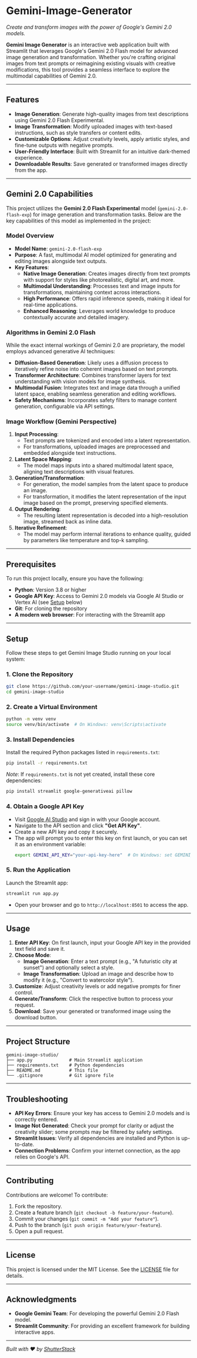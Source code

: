 # Gemini-Image-Generator
 
*Create and transform images with the power of Google's Gemini 2.0 models.*

**Gemini Image Generator** is an interactive web application built with Streamlit that leverages Google's Gemini 2.0 Flash model for advanced image generation and transformation. Whether you're crafting original images from text prompts or reimagining existing visuals with creative modifications, this tool provides a seamless interface to explore the multimodal capabilities of Gemini 2.0.

---

## Features

- **Image Generation**: Generate high-quality images from text descriptions using Gemini 2.0 Flash Experimental.
- **Image Transformation**: Modify uploaded images with text-based instructions, such as style transfers or content edits.
- **Customizable Options**: Adjust creativity levels, apply artistic styles, and fine-tune outputs with negative prompts.
- **User-Friendly Interface**: Built with Streamlit for an intuitive dark-themed experience.
- **Downloadable Results**: Save generated or transformed images directly from the app.

---

## Gemini 2.0 Capabilities

This project utilizes the **Gemini 2.0 Flash Experimental** model (`gemini-2.0-flash-exp`) for image generation and transformation tasks. Below are the key capabilities of this model as implemented in the project:

### Model Overview
- **Model Name**: `gemini-2.0-flash-exp`
- **Purpose**: A fast, multimodal AI model optimized for generating and editing images alongside text outputs.
- **Key Features**:
  - **Native Image Generation**: Creates images directly from text prompts with support for styles like photorealistic, digital art, and more.
  - **Multimodal Understanding**: Processes text and image inputs for transformations, maintaining context across interactions.
  - **High Performance**: Offers rapid inference speeds, making it ideal for real-time applications.
  - **Enhanced Reasoning**: Leverages world knowledge to produce contextually accurate and detailed imagery.

### Algorithms in Gemini 2.0 Flash
While the exact internal workings of Gemini 2.0 are proprietary, the model employs advanced generative AI techniques:
- **Diffusion-Based Generation**: Likely uses a diffusion process to iteratively refine noise into coherent images based on text prompts.
- **Transformer Architecture**: Combines transformer layers for text understanding with vision models for image synthesis.
- **Multimodal Fusion**: Integrates text and image data through a unified latent space, enabling seamless generation and editing workflows.
- **Safety Mechanisms**: Incorporates safety filters to manage content generation, configurable via API settings.

### Image Workflow (Gemini Perspective)
1. **Input Processing**:
   - Text prompts are tokenized and encoded into a latent representation.
   - For transformations, uploaded images are preprocessed and embedded alongside text instructions.
2. **Latent Space Mapping**:
   - The model maps inputs into a shared multimodal latent space, aligning text descriptions with visual features.
3. **Generation/Transformation**:
   - For generation, the model samples from the latent space to produce an image.
   - For transformation, it modifies the latent representation of the input image based on the prompt, preserving specified elements.
4. **Output Rendering**:
   - The resulting latent representation is decoded into a high-resolution image, streamed back as inline data.
5. **Iterative Refinement**:
   - The model may perform internal iterations to enhance quality, guided by parameters like temperature and top-k sampling.

---

## Prerequisites

To run this project locally, ensure you have the following:

- **Python**: Version 3.8 or higher
- **Google API Key**: Access to Gemini 2.0 models via Google AI Studio or Vertex AI (see [Setup](#setup) below)
- **Git**: For cloning the repository
- **A modern web browser**: For interacting with the Streamlit app

---

## Setup

Follow these steps to get Gemini Image Studio running on your local system:

### 1. Clone the Repository
```bash
git clone https://github.com/your-username/gemini-image-studio.git
cd gemini-image-studio
```

### 2. Create a Virtual Environment
```bash
python -m venv venv
source venv/bin/activate  # On Windows: venv\Scripts\activate
```

### 3. Install Dependencies
Install the required Python packages listed in `requirements.txt`:
```bash
pip install -r requirements.txt
```
*Note*: If `requirements.txt` is not yet created, install these core dependencies:
```bash
pip install streamlit google-generativeai pillow
```

### 4. Obtain a Google API Key
- Visit [Google AI Studio](https://ai.google.dev/) and sign in with your Google account.
- Navigate to the API section and click **"Get API Key"**.
- Create a new API key and copy it securely.
- The app will prompt you to enter this key on first launch, or you can set it as an environment variable:
  ```bash
  export GEMINI_API_KEY="your-api-key-here"  # On Windows: set GEMINI_API_KEY=your-api-key-here
  ```

### 5. Run the Application
Launch the Streamlit app:
```bash
streamlit run app.py
```
- Open your browser and go to `http://localhost:8501` to access the app.

---

## Usage

1. **Enter API Key**: On first launch, input your Google API key in the provided text field and save it.
2. **Choose Mode**:
   - **Image Generation**: Enter a text prompt (e.g., "A futuristic city at sunset") and optionally select a style.
   - **Image Transformation**: Upload an image and describe how to modify it (e.g., "Convert to watercolor style").
3. **Customize**: Adjust creativity levels or add negative prompts for finer control.
4. **Generate/Transform**: Click the respective button to process your request.
5. **Download**: Save your generated or transformed image using the download button.

---

## Project Structure

```
gemini-image-studio/
├── app.py              # Main Streamlit application
├── requirements.txt    # Python dependencies
├── README.md           # This file
└── .gitignore          # Git ignore file
```

---

## Troubleshooting

- **API Key Errors**: Ensure your key has access to Gemini 2.0 models and is correctly entered.
- **Image Not Generated**: Check your prompt for clarity or adjust the creativity slider; some prompts may be filtered by safety settings.
- **Streamlit Issues**: Verify all dependencies are installed and Python is up-to-date.
- **Connection Problems**: Confirm your internet connection, as the app relies on Google's API.

---

## Contributing

Contributions are welcome! To contribute:
1. Fork the repository.
2. Create a feature branch (`git checkout -b feature/your-feature`).
3. Commit your changes (`git commit -m "Add your feature"`).
4. Push to the branch (`git push origin feature/your-feature`).
5. Open a pull request.

---

## License

This project is licensed under the MIT License. See the [LICENSE](LICENSE) file for details.

---

## Acknowledgments

- **Google Gemini Team**: For developing the powerful Gemini 2.0 Flash model.
- **Streamlit Community**: For providing an excellent framework for building interactive apps.

---

*Built with ❤️ by [ShutterStack](https://github.com/ShutterStack)*

